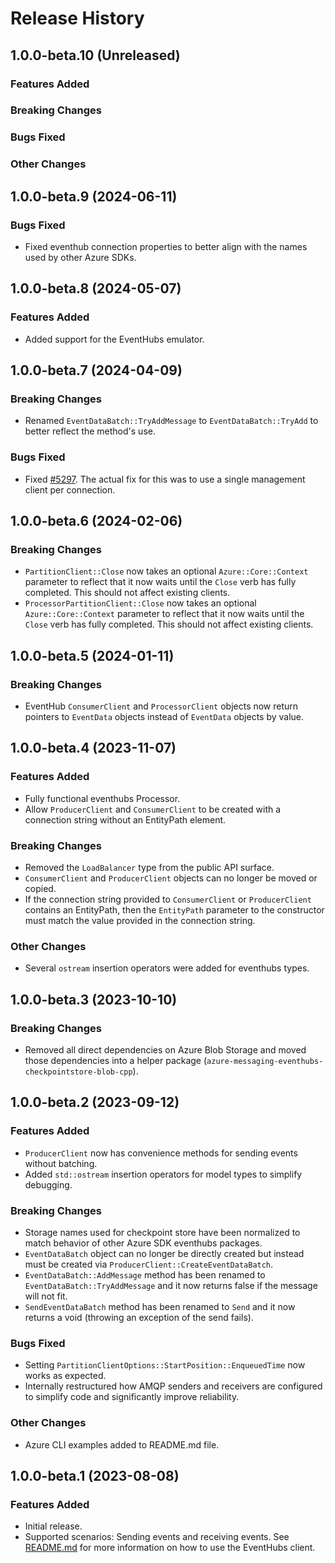 # Release History

## 1.0.0-beta.10 (Unreleased)

### Features Added

### Breaking Changes

### Bugs Fixed

### Other Changes

## 1.0.0-beta.9 (2024-06-11)

### Bugs Fixed

- Fixed eventhub connection properties to better align with the names used by other Azure SDKs.

## 1.0.0-beta.8 (2024-05-07)

### Features Added

- Added support for the EventHubs emulator.

## 1.0.0-beta.7 (2024-04-09)

### Breaking Changes

- Renamed `EventDataBatch::TryAddMessage` to `EventDataBatch::TryAdd` to better reflect the method's use.

### Bugs Fixed

- Fixed [#5297](https://github.com/Azure/azure-sdk-for-cpp/issues/5297). The actual fix for this was to use a single management client per connection.

## 1.0.0-beta.6 (2024-02-06)

### Breaking Changes

- `PartitionClient::Close` now takes an optional `Azure::Core::Context` parameter to reflect that it now waits until the `Close` verb has fully completed. This should not affect existing clients.
- `ProcessorPartitionClient::Close` now takes an optional `Azure::Core::Context` parameter to reflect that it now waits until the `Close` verb has fully completed. This should not affect existing clients.

## 1.0.0-beta.5 (2024-01-11)

### Breaking Changes

- EventHub `ConsumerClient` and `ProcessorClient` objects now return pointers to `EventData` objects instead of `EventData` objects by value.

## 1.0.0-beta.4 (2023-11-07)

### Features Added

- Fully functional eventhubs Processor.
- Allow `ProducerClient` and `ConsumerClient` to be created with a connection string without an EntityPath element.

### Breaking Changes

- Removed the `LoadBalancer` type from the public API surface.
- `ConsumerClient` and `ProducerClient` objects can no longer be moved or copied.
- If the connection string provided to `ConsumerClient` or `ProducerClient` contains an EntityPath, then the `EntityPath` 
parameter to the constructor must match the value provided in the connection string.

### Other Changes

- Several `ostream` insertion operators were added for eventhubs types.

## 1.0.0-beta.3 (2023-10-10)

### Breaking Changes

- Removed all direct dependencies on Azure Blob Storage and moved those dependencies into a helper package (`azure-messaging-eventhubs-checkpointstore-blob-cpp`).

## 1.0.0-beta.2 (2023-09-12)

### Features Added

- `ProducerClient` now has convenience methods for sending events without batching.
- Added `std::ostream` insertion operators for model types to simplify debugging.

### Breaking Changes

- Storage names used for checkpoint store have been normalized to match behavior of other Azure SDK eventhubs packages.
- `EventDataBatch` object can no longer be directly created but instead must be created via `ProducerClient::CreateEventDataBatch`.
- `EventDataBatch::AddMessage` method has been renamed to `EventDataBatch::TryAddMessage` and it now returns false if the message will not fit.
- `SendEventDataBatch` method has been renamed to `Send` and it now returns a void (throwing an exception of the send fails).

### Bugs Fixed

- Setting `PartitionClientOptions::StartPosition::EnqueuedTime` now works as expected.
- Internally restructured how AMQP senders and receivers are configured to simplify code and significantly improve reliability.

### Other Changes

- Azure CLI examples added to README.md file.

## 1.0.0-beta.1 (2023-08-08)

### Features Added

- Initial release.
- Supported scenarios: Sending events and receiving events.
See [README.md](https://github.com/Azure/azure-sdk-for-cpp/blob/main/sdk/eventhubs/azure-messaging-eventhubs/README.md) for more information on how to use the EventHubs client.

